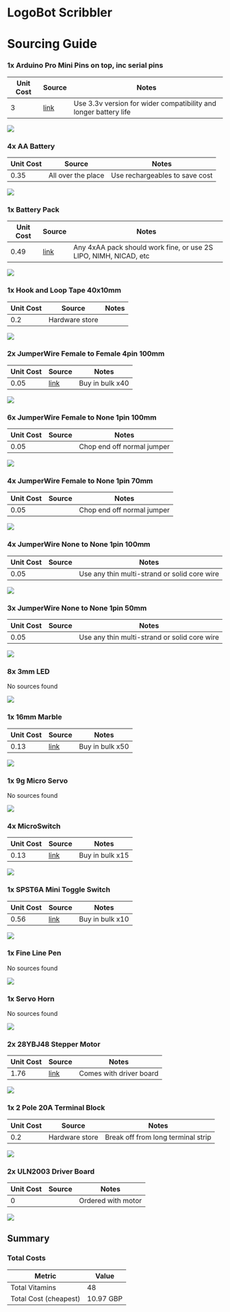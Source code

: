 # LogoBot Scribbler
# Sourcing Guide

### 1x Arduino Pro Mini Pins on top, inc serial pins

Unit Cost | Source | Notes 
--- | --- | --- 
3 | [link](http://www.aliexpress.com/item/CP2102-Module-Pro-Mini-Module-Atmega328-3-3V-8M-For-Arduinoi-Compatible-With-Nano-Free-Shipping/2002847394.html) | Use 3.3v version for wider compatibility and longer battery life

![](../vitamins/images/ArduinoProMiniPinsontopincserialpins_view.png) 



### 4x AA Battery

Unit Cost | Source | Notes 
--- | --- | --- 
0.35 | All over the place | Use rechargeables to save cost

![](../vitamins/images/AABattery_view.png) 



### 1x Battery Pack

Unit Cost | Source | Notes 
--- | --- | --- 
0.49 | [link](http://www.aliexpress.com/item/Black-Color-2-2-AA-Battery-1-5V-Holder-Storage-Boxes-for-DIY-Experiment-Test-Cascade/1981330624.html) | Any 4xAA pack should work fine, or use 2S LIPO, NIMH, NICAD, etc

![](../vitamins/images/BatteryPack_view.png) 



### 1x Hook and Loop Tape 40x10mm

Unit Cost | Source | Notes 
--- | --- | --- 
0.2 | Hardware store | 

![](../vitamins/images/HookandLoopTape40x10mm_view.png) 



### 2x JumperWire Female to Female 4pin 100mm

Unit Cost | Source | Notes 
--- | --- | --- 
0.05 | [link](http://www.ebay.co.uk/itm/40pcs-10cm-Dupont-Female-to-Female-Jumper-Wire-Ribbon-Cable-Pi-Pic-Breadboard-/281423655999?hash=item418628343f) | Buy in bulk x40

![](../vitamins/images/JumperWireFemaletoFemale4pin100mm_view.png) 



### 6x JumperWire Female to None 1pin 100mm

Unit Cost | Source | Notes 
--- | --- | --- 
0.05 |  | Chop end off normal jumper

![](../vitamins/images/JumperWireFemaletoNone1pin100mm_view.png) 



### 4x JumperWire Female to None 1pin 70mm

Unit Cost | Source | Notes 
--- | --- | --- 
0.05 |  | Chop end off normal jumper

![](../vitamins/images/JumperWireFemaletoNone1pin70mm_view.png) 



### 4x JumperWire None to None 1pin 100mm

Unit Cost | Source | Notes 
--- | --- | --- 
0.05 |  | Use any thin multi-strand or solid core wire

![](../vitamins/images/JumperWireNonetoNone1pin100mm_view.png) 



### 3x JumperWire None to None 1pin 50mm

Unit Cost | Source | Notes 
--- | --- | --- 
0.05 |  | Use any thin multi-strand or solid core wire

![](../vitamins/images/JumperWireNonetoNone1pin50mm_view.png) 



### 8x 3mm LED

No sources found

![](../vitamins/images/3mmLED_view.png) 



### 1x 16mm Marble

Unit Cost | Source | Notes 
--- | --- | --- 
0.13 | [link](http://www.ebay.co.uk/itm/NEW-50-16mm-MARBLES-PLUS-ONE-DOBBER-SHOOTER-MARBLE-GREEN-ACK-D60069-/371035484158?hash=item5663702ffe) | Buy in bulk x50

![](../vitamins/images/16mmMarble_view.png) 



### 1x 9g Micro Servo

No sources found

![](../vitamins/images/9gMicroServo_view.png) 



### 4x MicroSwitch

Unit Cost | Source | Notes 
--- | --- | --- 
0.13 | [link](http://www.ebay.co.uk/itm/15Pcs-SPDT-Straight-Hinge-Lever-Momentary-Micro-Switch-AC125V-1A-/291501876300?hash=item43dedda44c) | Buy in bulk x15

![](../vitamins/images/MicroSwitch_view.png) 



### 1x SPST6A Mini Toggle Switch

Unit Cost | Source | Notes 
--- | --- | --- 
0.56 | [link](http://www.ebay.co.uk/itm/10x-Mini-Toggle-Switch-6A-SPST-ON-OFF-/251443706793?) | Buy in bulk x10

![](../vitamins/images/SPST6AMiniToggleSwitch_view.png) 



### 1x Fine Line Pen

No sources found

![](../vitamins/images/FineLinePen_view.png) 



### 1x Servo Horn

No sources found

![](../vitamins/images/ServoHorn_view.png) 



### 2x 28YBJ48 Stepper Motor

Unit Cost | Source | Notes 
--- | --- | --- 
1.76 | [link](http://www.aliexpress.com/item/5V-Stepper-Motor-28BYJ-48-With-Drive-Test-Module-Board-ULN2003-5-Line-4-Phase-free/1436201179.html) | Comes with driver board

![](../vitamins/images/28YBJ48StepperMotor_view.png) 



### 1x 2 Pole 20A Terminal Block

Unit Cost | Source | Notes 
--- | --- | --- 
0.2 | Hardware store | Break off from long terminal strip

![](../vitamins/images/2Pole20ATerminalBlock_view.png) 



### 2x ULN2003 Driver Board

Unit Cost | Source | Notes 
--- | --- | --- 
0 |  | Ordered with motor

![](../vitamins/images/ULN2003DriverBoard_view.png) 






## Summary

### Total Costs

Metric | Value 
--- | --- 
Total Vitamins | 48
Total Cost (cheapest) | 10.97 GBP


